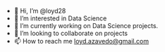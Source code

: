 - 👋 Hi, I’m @loyd28
- 👀 I’m interested in Data Science
- 🌱 I’m currently working on Data Science projects.
- 💞️ I’m looking to collaborate on projects
- 📫 How to reach me loyd.azavedo@gmail.com

<!---
loyd28/loyd28 is a ✨ special ✨ repository because its `README.md` (this file) appears on your GitHub profile.
You can click the Preview link to take a look at your changes.
--->
